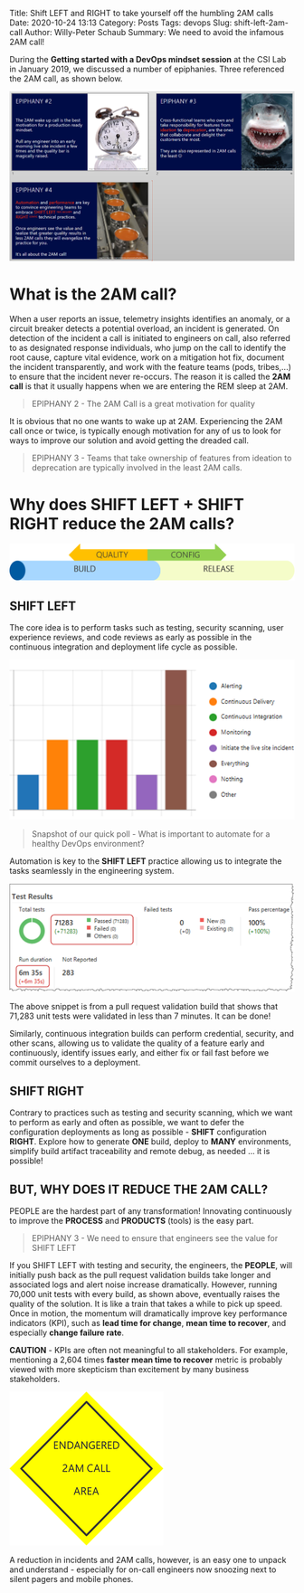 Title: Shift LEFT and RIGHT to take yourself off the humbling 2AM calls
Date: 2020-10-24 13:13
Category: Posts
Tags: devops
Slug: shift-left-2am-call
Author: Willy-Peter Schaub
Summary: We need to avoid the infamous 2AM call!

During the **Getting started with a DevOps mindset session** at the CSI Lab in January 2019, we discussed a number of epiphanies. Three referenced the 2AM call, as shown below.

![Epiphanies](/images/two-am-call-1.png)

# What is the 2AM call?

When a user reports an issue, telemetry insights identifies an anomaly, or a circuit breaker detects a potential overload, an incident is generated. On detection of the incident a call is initiated to engineers on call, also referred to as designated response individuals, who jump on the call to identify the root cause, capture vital evidence, work on a mitigation hot fix, document the incident transparently, and work with the feature teams (pods, tribes,...) to ensure that the incident never re-occurs. The reason it is called the **2AM call** is that it usually happens when we are entering the REM sleep at 2AM.

> EPIPHANY 2 - The 2AM Call is a great motivation for quality

It is obvious that no one wants to wake up at 2AM. Experiencing the 2AM call once or twice, is typically enough motivation for any of us to look for ways to improve our solution and avoid getting the dreaded call.

> EPIPHANY 3 - Teams that take ownership of features from ideation to deprecation are typically involved in the least 2AM calls.

# Why does SHIFT LEFT + SHIFT RIGHT reduce the 2AM calls?

![Epiphanies](/images/two-am-call-2.png)

## SHIFT LEFT

The core idea is to perform tasks such as testing, security scanning, user experience reviews, and code reviews as early as possible in the continuous integration and deployment life cycle as possible. 

![Quick Poll](/images/two-am-call-3.png)

> Snapshot of our quick poll - What is important to automate for a healthy DevOps environment?

Automation is key to the **SHIFT LEFT** practice allowing us to integrate the tasks seamlessly in the engineering system.

![Quick Poll](/images/two-am-call-4.png)

The above snippet is from a pull request validation build that shows that 71,283 unit tests were validated in less than 7 minutes. It can be done!

Similarly, continuous integration builds can perform credential, security, and other scans, allowing us to validate the quality of a feature early and continuously, identify issues early, and either fix or fail fast before we commit ourselves to a deployment.

## SHIFT RIGHT

Contrary to practices such as testing and security scanning, which we want to perform as early and often as possible, we want to defer the configuration deployments as long as possible - **SHIFT** configuration **RIGHT**. Explore how to generate **ONE** build, deploy to **MANY** environments, simplify build artifact traceability and remote debug, as needed ... it is possible!

## BUT, WHY DOES IT REDUCE THE 2AM CALL?

PEOPLE are the hardest part of any transformation! Innovating continuously to improve the **PROCESS** and **PRODUCTS** (tools) is the easy part. 

> EPIPHANY 3 - We need to ensure that engineers see the value for SHIFT LEFT

If you SHIFT LEFT with testing and security, the engineers, the **PEOPLE**, will initially push back as the pull request validation builds take longer and associated logs and alert noise increase dramatically.  However, running 70,000 unit tests with every build, as shown above, eventually raises the quality of the solution. It is like a train that takes a while to pick up speed. Once in motion, the momentum will dramatically improve key performance indicators (KPI), such as **lead time for change**, **mean time to recover**, and especially **change failure rate**.

**CAUTION** - KPIs are often not meaningful to all stakeholders. For example, mentioning a 2,604 times **faster mean time to recover** metric is probably viewed with more skepticism than excitement by many business stakeholders.

![Endangered](/images/two-am-call-5.png)

A reduction in incidents and 2AM calls, however, is an easy one to unpack and understand - especially for on-call engineers now snoozing next to silent pagers and mobile phones.


